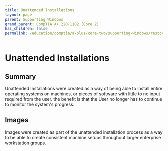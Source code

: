 ```yaml
---
title: Unattended Installations
layout: page
parent: Supporting Windows
grand_parent: CompTIA A+ 220-1102 (Core 2)
has_children: false
permalink: /education/comptia/a-plus/core-two/supporting-windows/restore/
---
```


# Unattended Installations

## Summary

Unattended Installations were created as a way of being able to install entire operating systems on machines, or pieces of software with little to no input required from the user. the benefit is that the User no longer has to continue to monitor the system's progress. 

## Images

Images were created as part of the unattended installation process as a way to be able to create consistent machine setups throughout larger enterprise workstation groups.


